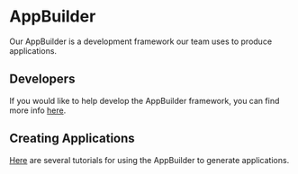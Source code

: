# AppBuilder
Our AppBuilder is a development framework our team uses to produce applications.   


## Developers
If you would like to help develop the AppBuilder framework, you can find more info [here](develop/Develop.md). 


## Creating Applications
[Here](tutorials/tutorial.md) are several tutorials for using the AppBuilder to generate applications.


